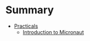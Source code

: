 # Summary

- [Practicals](./practicals.md)
  - [Introduction to Micronaut](./practicals/01-intro-micronaut.md)

